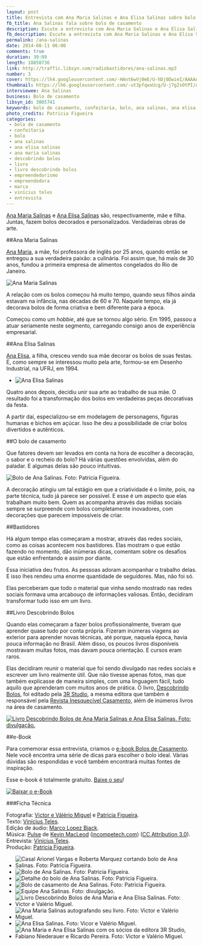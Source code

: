 ```yaml
---
layout: post
title: Entrevista com Ana Maria Salinas e Ana Elisa Salinas sobre bolo de casamento - Rádio Bastidores
fb_title: Ana Salinas fala sobre bolo de casamento
description: Escute a entrevista com Ana Maria Salinas e Ana Elisa Salinas sobre bolo de casamento.
fb_description: Escute a entrevista com Ana Maria Salinas e Ana Elisa Salinas, autoras do livro Descobrindo Bolos.
permalink: /ana-salinas
date: 2014-08-11 06:00
comments: true
duration: 39:09
length: 18850736
link: http://traffic.libsyn.com/radiobastidores/ana-salinas.mp3
number: 3
cover: https://lh4.googleusercontent.com/-HAnt6wVj0mE/U-hDj0DwieI/AAAAAAAAASc/nmJoW4JSgw4/s800/c_julia_rafael_0597.jpg
thumbnail: https://lh6.googleusercontent.com/-ut3pfqwxUcg/U-j7g2sOtPI/AAAAAAAAATI/9lB7v8swbjE/s800/facebook-post.jpg
interviewee: Ana Salinas
business: Bolo de casamento
libsyn_id: 3005741
keywords: bolo de casamento, confeitaria, bolo, ana salinas, ana elisa salinas, ana maria salinas, descobrindo bolos, livro, livro descobrindo bolos, empreendedorismo, empreendedora, marca, vinícius teles, entrevista
photo_credits: Patricia Figueira
categories:
 - bolo de casamento
 - confeitaria
 - bolo
 - ana salinas
 - ana elisa salinas
 - ana maria salinas
 - descobrindo bolos
 - livro
 - livro descobrindo bolos
 - empreendedorismo
 - empreendedora
 - marca
 - vinícius teles
 - entrevista
---
```

[Ana Maria Salinas][ams] e [Ana Elisa Salinas][aes] são, respectivamente, mãe e filha. Juntas, fazem bolos decorados e personalizados. Verdadeiras obras de arte.

##Ana Maria Salinas

[Ana Maria][ams], a mãe, foi professora de inglês por 25 anos, quando então se entregou a sua verdadeira paixão: a culinária. Foi assim que, há mais de 30 anos, fundou a primeira empresa de alimentos congelados do Rio de Janeiro.

![Ana Maria Salinas][foto01]

A relação com os bolos começou há muito tempo, quando seus filhos ainda estavam na infância, nas décadas de 60 e 70. Naquele tempo, ela já decorava bolos de forma criativa e bem diferente para a época.

Começou como um *hobbie*, até que se tornou algo sério. Em 1995, passou a atuar seriamente neste segmento, carregando consigo anos de experiência empresarial.

##Ana Elisa Salinas

[Ana Elisa][aes], a filha, cresceu vendo sua mãe decorar os bolos de suas festas. E, como sempre se interessou muito pela arte, formou-se em Desenho Industrial, na UFRJ, em 1994. 

* ![Ana Elisa Salinas][foto02]

Quatro anos depois, decidiu unir sua arte ao trabalho de sua mãe. O resultado foi a transformação dos bolos em verdadeiras peças decorativas da festa.

A partir daí, especializou-se em modelagem de personagens, figuras humanas e bichos em açúcar. Isso lhe deu a possibilidade de criar bolos divertidos e autênticos.

##O bolo de casamento

Que fatores devem ser levados em conta na hora de escolher a decoração, o sabor e o recheio do bolo? Há várias questões envolvidas, além do paladar. E algumas delas são pouco intuitivas.

![][foto11]

A decoração atingiu um tal estágio em que a criatividade é o limite, pois, na parte técnica, tudo já parece ser possível. E esse é um aspecto que elas trabalham muito bem. Quem as acompanha através das mídias sociais sempre se surpreende com bolos completamente inovadores, com decorações que parecem impossíveis de criar.

##Bastidores

Há algum tempo elas começaram a mostrar, através das redes sociais, como as coisas acontecem nos bastidores. Elas mostram o que estão fazendo no momento, dão inúmeras dicas, comentam sobre os desafios que estão enfrentando e assim por diante.

Essa iniciativa deu frutos. As pessoas adoram acompanhar o trabalho delas. E isso lhes rendeu uma enorme quantidade de seguidores. Mas, não foi só.

Elas perceberam que todo o material que vinha sendo mostrado nas redes sociais formava uma arcabouço de informações valiosas. Então, decidiram transformar tudo isso em um livro.

##Livro Descobrindo Bolos

Quando elas começaram a fazer bolos profissionalmente, tiveram que aprender quase tudo por conta própria. Fizeram inúmeras viagens ao exterior para aprender novas técnicas, até porque, naquela época, havia pouca informação no Brasil. Além disso, os poucos livros disponíveis mostravam muitas fotos, mas davam pouca orientação. E cursos eram raros.

Elas decidiram reunir o material que foi sendo divulgado nas redes sociais e escrever um livro realmente útil. Que não tivesse apenas fotos, mas que também explicasse de maneira simples, com uma linguagem fácil, tudo aquilo que aprenderam com muitos anos de prática. O livro, [Descobrindo Bolos][db], foi editado pela [3R Studio][3r], a mesma editora que também é responsável pela [Revista Inesquecível Casamento][ic], além de inúmeros livros na área de casamento.

[![][foto09]][db]

##e-Book

Para comemorar essa entrevista, criamos o [e-book Bolos de Casamento][ebook_link]. Nele você encontra uma série de dicas para escolher o bolo ideal. Várias dúvidas são respondidas e você também encontrará muitas fontes de inspiração. 

Esse e-book é totalmente gratuito. [Baixe o seu][ebook_link]! 

[![][ebook]][ebook_link]

###Ficha Técnica

Fotografia: [Victor e Válério Miguel][vvm] e [Patricia Figueira][pf].  
Texto: [Vinícius Teles][v].  
Edição de áudio: [Marco Lopez Bjack][m].  
Música: [Pulse][pm] de [Kevin MacLeod][pm] ([incompetech.com][pm]) ([CC Attribution 3.0][CCA]).  
Entrevista: [Vinícius Teles][v].  
Produção: [Patricia Figueira][pf].

* ![][foto08]
* ![][foto12]
* ![][foto10]
* ![][foto06]
* ![][foto13]
* ![][foto04]
* ![][foto03]
* ![][foto07]
* ![][foto05]

[foto01]: https://lh4.googleusercontent.com/-Mf7zJ2-CqmM/U-gyJSH2nJI/AAAAAAAAAPU/knZt5ppHVUQ/s400/ana-maria-salinas-2.jpg "Ana Maria Salinas. Foto: Noiva Mundi TV"
[foto02]: https://lh3.googleusercontent.com/-47cJSEngIXo/U-gyVHLKo6I/AAAAAAAAAPc/fzIWAEW8zzI/s400/ana-elisa-salinas-atelier.JPG "Ana Elisa Salinas. Foto: divulgação fornecida por Ana Salinas."
[foto03]: https://lh6.googleusercontent.com/-YGSYWm6rBqQ/U-gxcXAYiZI/AAAAAAAAAO8/rzaPnfjpf2s/s400/ana-maria-salinas.jpg "Ana Maria Salinas autografando seu livro. Foto: Victor e Valério Miguel."
[foto04]: https://lh5.googleusercontent.com/-Gqw68LCBvd4/U-gx094d5OI/AAAAAAAAAPE/ZaLWYIyAKAQ/s400/livro-ana-salinas.jpg "Livro Descobrindo Bolos de Ana Maria e Ana Elisa Salinas. Foto: Victor e Valério Miguel."
[foto05]: https://lh6.googleusercontent.com/-wRPq8Qk-BHg/U-gyAGIJxpI/AAAAAAAAAPM/_AigQz_isRI/s400/ana-salinas-e-fabiano-niederauer.jpg "Ana Maria e Ana Elisa Salinas com os sócios da editora 3R Studio, Fabiano Niederauer e Ricardo Pereira. Foto: Victor e Valério Miguel."
[foto06]: https://lh6.googleusercontent.com/-KtEQBNHFH8Y/U-gyzszXJ2I/AAAAAAAAAP8/i2SNzzpL4Ak/s800/c_julia_rafael_0604.jpg "Bolo de casamento de Ana Salinas. Foto: Patricia Figueira."
[foto07]: https://lh5.googleusercontent.com/-6V0qJBnv98k/U-gxVxZ1HcI/AAAAAAAAAO0/J4MUpxRf9CA/s400/ana-elisa-salinas.jpg "Ana Elisa Salinas. Foto: Vicor e Valério Miguel."
[foto08]: https://lh5.googleusercontent.com/-XC7oQUNf3Lo/U-g4VULDyrI/AAAAAAAAAQk/eRldmmpCGak/s800/roberta_marquez_2066.jpg "Casal Arionel Vargas e Roberta Marquez cortando bolo de Ana Salinas. Foto: Patricia Figueira."
[foto09]: https://lh3.googleusercontent.com/-dH2RV_5HpzQ/U-gyxPjagGI/AAAAAAAAAP0/Bpi1sFD1SOg/s400/img-20131228-wa0000.jpg "Livro Descobrindo Bolos de Ana Maria Salinas e Ana Elisa Salinas. Foto: divulgação."
[foto10]: https://lh4.googleusercontent.com/--TeA9HcjCM4/U-g4idtOUjI/AAAAAAAAAQw/W14Zb3VIk9M/s800/c_roberta_marquez_0352.jpg "Detalhe do bolo de Ana Salinas. Foto: Patricia Figueira."
[foto11]: https://lh6.googleusercontent.com/-V-TNZqXlZDs/U-g4U2FGkOI/AAAAAAAAAQc/fMfiFpwXG9s/s640/c_roberta_marquez_0349.jpg "Bolo de Ana Salinas. Foto: Patricia Figueira."
[foto12]: https://lh5.googleusercontent.com/-ekOY3BTgskI/U-g4lGT43dI/AAAAAAAAARA/WSS_DLWqT_k/s800/c_roberta_marquez_0513.jpg "Bolo de Ana Salinas. Foto: Patricia Figueira."
[foto13]: https://lh4.googleusercontent.com/-nBYg6D7JDzo/U-hJZ1GYaVI/AAAAAAAAAS4/7Gt4foM4ET0/s800/c96a5b_1c07e6d2edf3e21a70bbffa260693ef9.jpg "Equipe Ana Salinas. Foto: divulgação."

[ebook]:      https://lh4.googleusercontent.com/-6Tqm93dV8r8/U-v96N0QV6I/AAAAAAAAAVA/NpCcNOYa6cI/s800/Livro3D%2520ebook%2520Add%2520Facebook%25202.jpg "Baixar o e-Book"
[ebook_link]: https://radiobastidores.leadpages.net/e-book-bolos-de-casamento/


[m]: https://www.facebook.com/MarcoLopezOficial
[v]: http://www.viniciusteles.com.br
[cia]: http://conteudoecia.com.br/html
[pf]: http://www.patriciafigueira.com.br
[CCA]: http://creativecommons.org/licenses/by/3.0/
[pm]: http://incompetech.com/music/royalty-free/index.html?isrc=USUAN1100102

[ams]: https://www.facebook.com/anamaria.salinas.7
[aes]: https://www.facebook.com/pfanaelisasalinas

[vvm]: http://victorevaleriomiguel.blogspot.com.br/

[db]: http://www.3rshop.com.br/livros/descobrindo-bolos-ana-salinas.html
[ic]: http://www.portalinesquecivel.com.br/
[3r]: http://www.3rstudio.com.br/